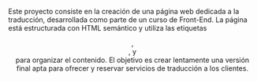 Este proyecto consiste en la creación de una página web dedicada a la traducción, desarrollada como parte de un curso de Front-End. La página está estructurada con HTML semántico y utiliza las etiquetas <header>, <main>, y <footer> para organizar el contenido. El objetivo es crear lentamente una versión final apta para ofrecer y reservar servicios de traducción a los clientes.